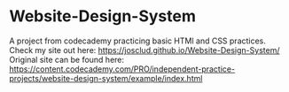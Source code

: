 # Website-Design-System
A project from codecademy practicing basic HTMl and CSS practices.
Check my site out here: https://josclud.github.io/Website-Design-System/
Original site can be found here: https://content.codecademy.com/PRO/independent-practice-projects/website-design-system/example/index.html
